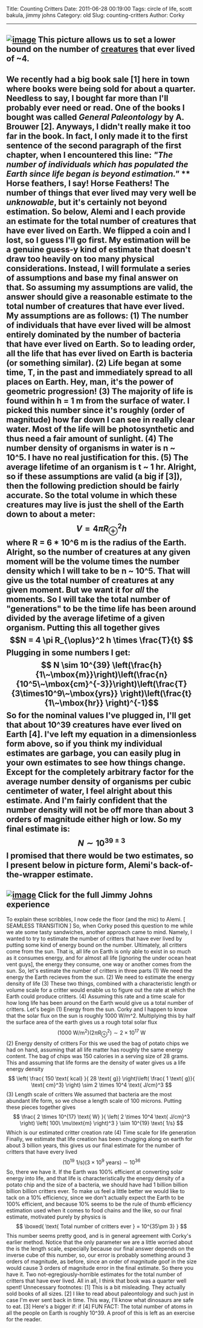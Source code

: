Title: Counting Critters
Date: 2011-06-28 00:19:00
Tags: circle of life, scott bakula, jimmy johns
Category: old
Slug: counting-critters
Author: Corky


  -----------------------------------------------------------------------------------------------------------------------------------------------------------------------------------------------------------
  [![image](http://4.bp.blogspot.com/-H4DbCndvDRw/TgfuQZt7aJI/AAAAAAAAAM8/WLfVRd4USK8/s320/marx_horse.jpg)](http://4.bp.blogspot.com/-H4DbCndvDRw/TgfuQZt7aJI/AAAAAAAAAM8/WLfVRd4USK8/s1600/marx_horse.jpg)
  This picture allows us to set a lower bound on the number of [creatures](http://www.youtube.com/watch?v=9IrCgCKrv8U) that ever lived of \~4.
  -----------------------------------------------------------------------------------------------------------------------------------------------------------------------------------------------------------

We recently had a big book sale [1] here in town where books were being
sold for about a quarter. Needless to say, I bought far more than I'll
probably ever need or read. One of the books I bought was called
*General Paleontology* by A. Brouwer [2]. Anyways, I didn't really make
it too far in the book. In fact, I only made it to the first sentence of
the second paragraph of the first chapter, when I encountered this line:
*"The number of individuals which has populated the Earth since life
began is beyond estimation."* ** Horse feathers, I say! Horse Feathers!
The number of things that ever lived may very well be *unknowable*, but
it's certainly not beyond estimation. So below, Alemi and I each provide
an estimate for the total number of creatures that have ever lived on
Earth. We flipped a coin and I lost, so I guess I'll go first. My
estimation will be a genuine guess-y kind of estimate that doesn't draw
too heavily on too many physical considerations. Instead, I will
formulate a series of assumptions and base my final answer on that. So
assuming my assumptions are valid, the answer should give a reasonable
estimate to the total number of creatures that have ever lived. My
assumptions are as follows: (1) The number of individuals that have ever
lived will be almost entirely dominated by the number of bacteria that
have ever lived on Earth. So to leading order, all the life that has
ever lived on Earth is bacteria (or something similar). (2) Life began
at some time, T, in the past and immediately spread to all places on
Earth. Hey, man, it's the power of geometric progression! (3) The
majority of life is found within h = 1 m from the surface of water. I
picked this number since it's roughly (order of magnitude) how far down
I can see in really clear water. Most of the life will be photosynthetic
and thus need a fair amount of sunlight. (4) The number density of
organisms in water is n \~ 10^5. I have no real justification for this.
(5) The average lifetime of an organism is t \~ 1 hr. Alright, so if
these assumptions are valid (a big if [3]), then the following
prediction should be fairly accurate. So the total volume in which these
creatures may live is just the shell of the Earth down to about a meter:
$$ V = 4 \pi R_{\oplus}^2 h $$ where R = 6 * 10^6 m is the radius
of the Earth. Alright, so the number of creatures at any given moment
will be the volume times the number density which I will take to be n \~
10^5. That will give us the total number of creatures at any given
moment. But we want it for *all* the moments. So I will take the total
number of "generations" to be the time life has been around divided by
the average lifetime of a given organism. Putting this all together
gives $$N = 4 \pi R_{\oplus}^2 h \times \frac{T}{t} $$ Plugging in
some numbers I get: $$ N \sim 10^{39}
\left(\frac{h}{1\~\mbox{m}}\right)\left(\frac{n}{10^5\~\mbox{cm}^{-3}}\right)\left(\frac{T}{3\times10^9\~\mbox{yrs}}
\right)\left(\frac{t}{1\~\mbox{hr}} \right)^{-1}$$ So for the
nominal values I've plugged in, I'll get that about 10^39 creatures
have ever lived on Earth [4]. I've left my equation in a dimensionless
form above, so if you think my individual estimates are garbage, you can
easily plug in your own estimates to see how things change. Except for
the completely arbitrary factor for the average number density of
organisms per cubic centimeter of water, I feel alright about this
estimate. And I'm fairly confident that the number density will not be
off more than about 3 orders of magnitude either high or low. So my
final estimate is: $$ N \sim 10^{39 \pm 3} $$ I promised that there
would be two estimates, so I present below in picture form, Alemi's
back-of-the-wrapper estimate.
  -----------------------------------------------------------------------------------------------------------------------------------------------------------------------------------------------------
  [![image](http://2.bp.blogspot.com/-Eq37GVo3d8A/TggHx19J1pI/AAAAAAAAANA/Y0H3DTVb2so/s400/jj_phys.jpg)](http://2.bp.blogspot.com/-Eq37GVo3d8A/TggHx19J1pI/AAAAAAAAANA/Y0H3DTVb2so/s1600/jj_phys.jpg)
  Click for the full Jimmy Johns experience
  -----------------------------------------------------------------------------------------------------------------------------------------------------------------------------------------------------

To explain these scribbles, I now cede the floor (and the mic) to Alemi.
[ SEAMLESS TRANSITION ] So, when Corky posed this question to me while
we ate some tasty sandwiches, another approach came to mind. Namely, I
wanted to try to estimate the number of critters that have ever lived by
putting some kind of energy bound on the number. Ultimately, all
critters come from the sun. That is, all life on Earth is only able to
exist in so much as it consumes energy, and for almost all life
[ignoring the under ocean heat vent guys], the energy they consume, one
way or another comes from the sun. So, let's estimate the number of
critters in three parts (1) We need the energy the Earth recieves from
the sun. (2) We need to estimate the energy density of life (3) These
two things, combined with a characteristic length or volume scale for a
critter would enable us to figure out the rate at which the Earth could
produce critters. (4) Assuming this rate and a time scale for how long
life has been around on the Earth would give us a total number of
critters. Let's begin (1) Energy from the sun. Corky and I happen to
know that the solar flux on the sun is roughly 1000 W/m^2. Multiplying
this by half the surface area of the earth gives us a rough total solar
flux $$ (1000 \text{ W/m}^2) ( 2\pi R_{\oplus}^2) \sim 2 \times
10^{17} \text{ W} $$ (2) Energy density of critters For this we used
the bag of potato chips we had on hand, assuming that all life matter
has roughly the same energy content. The bag of chips was 150 calories
in a serving size of 28 grams. This and assuming that life forms are the
density of water gives us a life energy density $$ \left( \frac{ 150
\text{ kcal} }{ 28 \text{ g}} \right)\left( \frac{ 1 \text{ g}}{
\text{ cm}^3} \right) \sim 2 \times 10^4 \text{ J/cm}^3 $$ (3)
Length scale of critters We assumed that bacteria are the most abundant
life form, so we chose a length scale of 100 microns. Putting these
pieces together gives $$ \frac{ 2 \times 10^{17} \text{ W} }{
\left( 2 \times 10^4 \text{ J/cm}^3 \right) \left( 100\
\mu\text{m} \right)^3 } \sim 10^{19} \text{ 1/s} $$ Which is our
estimated critter creation rate (4) Time scale for life generation
Finally, we estimate that life creation has been chugging along on earth
for about 3 billion years, this gives us our final estimate for the
number of critters that have every lived $$ \left( 10^{19} \text{
1/s} \right) \left( 3 \times 10^9 \text{ years} \right) \sim
10^{36} $$ So, there we have it. If the Earth was 100% efficient at
converting solar energy into life, and that life is characteristically
the energy density of a potato chip and the size of a bacteria, we
should have had 1 billion billion billion billion critters ever. To make
us feel a little better we would like to tack on a 10% efficiency, since
we don't actually expect the Earth to be 100% efficient, and because 10%
seems to be the rule of thumb efficiency estimation used when it comes
to food chains and the like, so our final estimate, motivated purely by
physics is $$ \boxed{ \text{ Total number of critters ever } =
10^{35\pm 3} } $$ This number seems pretty good, and is in general
agreement with Corky's earlier method. Notice that the only parameter we
are a little worried about the is the length scale, especially because
our final answer depends on the inverse cube of this number, so, our
error is probably something around 3 orders of magnitude, as before,
since an order of magnitude goof in the size would cause 3 orders of
magnitude error in the final estimate. So there you have it. Two
not-egregiously-horrible estimates for the total number of critters that
have ever lived. All in all, I think that book was a quarter well spent!
Unnecessary footnotes: [1] This is a bit misleading. They actually sold
books of all sizes. [2] I like to read about paleontology and such just
in case I'm ever sent back in time. This way, I'll know what dinosaurs
are safe to eat. [3] Here's a bigger if: if [4] FUN FACT: The total
number of atoms in all the people on Earth is roughly 10^39. A proof of
this is left as an exercise for the reader.
